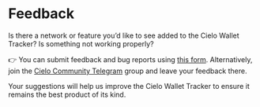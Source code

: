 # Feedback

Is there a network or feature you’d like to see added to the Cielo Wallet Tracker? Is something not working properly?

👉 You can submit feedback and bug reports using [this form](https://docs.google.com/forms/d/1nuUJCjAphsepQoRXClakNIDqcPgrtymAyCma4uJMa8s/). Alternatively, join the [Cielo Community Telegram](https://t.me/cielocommunity) group and leave your feedback there.

Your suggestions will help us improve the Cielo Wallet Tracker to ensure it remains the best product of its kind.
